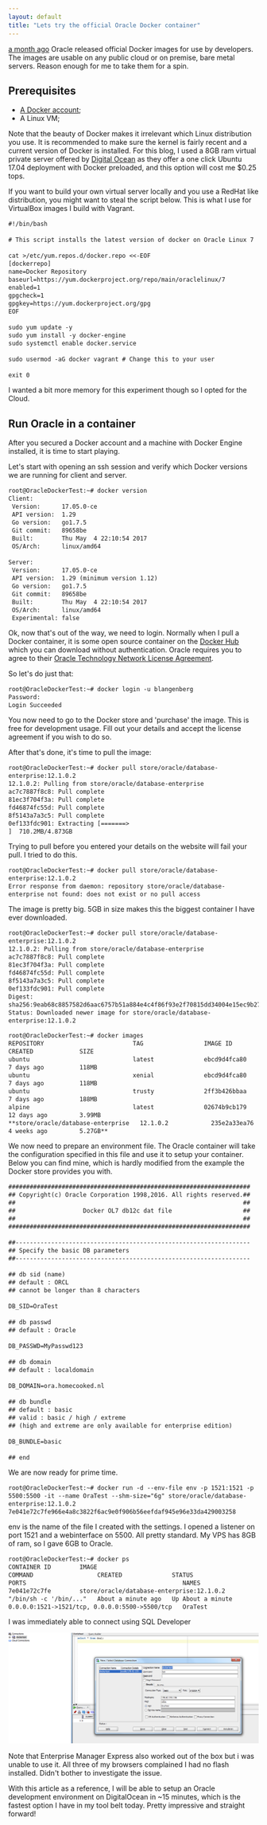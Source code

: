 ```yaml
---
layout: default
title: "Lets try the official Oracle Docker container"
---
```


[a month ago](https://www.oracle.com/corporate/pressrelease/docker-oracle-041917.html) Oracle released official Docker images for use by developers. The images are usable on any public cloud or on premise, bare metal servers. Reason enough for me to take them for a spin.

## Prerequisites
 * [A Docker account](https://store.docker.com/signup?next=%2F);
 * A Linux VM;

Note that the beauty of Docker makes it irrelevant which Linux distribution you use. It is recommended to make sure the kernel is fairly recent and a current version of Docker is installed. For this blog, I used a 8GB ram virtual private server offered by [Digital Ocean](https://digitalocean.com) as they offer a one click Ubuntu 17.04 deployment with Docker preloaded, and this option will cost me $0.25 tops.

If you want to build your own virtual server locally and you use a RedHat like distribution, you might want to steal the script below. This is what I use for VirtualBox images I build with Vagrant.

```
#!/bin/bash

# This script installs the latest version of docker on Oracle Linux 7

cat >/etc/yum.repos.d/docker.repo <<-EOF
[dockerrepo]
name=Docker Repository
baseurl=https://yum.dockerproject.org/repo/main/oraclelinux/7
enabled=1
gpgcheck=1
gpgkey=https://yum.dockerproject.org/gpg
EOF

sudo yum update -y
sudo yum install -y docker-engine
sudo systemctl enable docker.service

sudo usermod -aG docker vagrant # Change this to your user

exit 0
```

I wanted a bit more memory for this experiment though so I opted for the Cloud.

## Run Oracle in a container
After you secured a Docker account and a machine with Docker Engine installed, it is time to start playing.

Let's start with opening an ssh session and verify which Docker versions we are running for client and server.

```
root@OracleDockerTest:~# docker version
Client:
 Version:      17.05.0-ce
 API version:  1.29
 Go version:   go1.7.5
 Git commit:   89658be
 Built:        Thu May  4 22:10:54 2017
 OS/Arch:      linux/amd64

Server:
 Version:      17.05.0-ce
 API version:  1.29 (minimum version 1.12)
 Go version:   go1.7.5
 Git commit:   89658be
 Built:        Thu May  4 22:10:54 2017
 OS/Arch:      linux/amd64
 Experimental: false
```

Ok, now that's out of the way, we need to login. Normally when I pull a Docker container, it is some open source container on the [Docker Hub](https://hub.docker.com) which you can download without authentication. Oracle requires you to agree to their [Oracle Technology Network License Agreement](http://www.oracle.com/technetwork/licenses/standard-license-152015.html).

So let's do just that:
```
root@OracleDockerTest:~# docker login -u blangenberg
Password:
Login Succeeded
```

You now need to go to the Docker store and 'purchase' the image. This is free for development usage. Fill out your details and accept the license agreement if you wish to do so.

After that's done, it's time to pull the image:
```
root@OracleDockerTest:~# docker pull store/oracle/database-enterprise:12.1.0.2
12.1.0.2: Pulling from store/oracle/database-enterprise
ac7c7887f8c8: Pull complete
81ec3f704f3a: Pull complete
fd46874fc55d: Pull complete
8f5143a7a3c5: Pull complete
0ef133fdc901: Extracting [=======>                                           ]  710.2MB/4.873GB
```

Trying to pull before you entered your details on the website will fail your pull. I tried to do this.

```
root@OracleDockerTest:~# docker pull store/oracle/database-enterprise:12.1.0.2
Error response from daemon: repository store/oracle/database-enterprise not found: does not exist or no pull access
```

The image is pretty big. 5GB in size makes this the biggest container I have ever downloaded.

```
root@OracleDockerTest:~# docker pull store/oracle/database-enterprise:12.1.0.2
12.1.0.2: Pulling from store/oracle/database-enterprise
ac7c7887f8c8: Pull complete
81ec3f704f3a: Pull complete
fd46874fc55d: Pull complete
8f5143a7a3c5: Pull complete
0ef133fdc901: Pull complete
Digest: sha256:9eab68c8857582d6aac6757b51a884e4c4f86f93e2f70815dd34004e15ec9b27
Status: Downloaded newer image for store/oracle/database-enterprise:12.1.0.2
```

```
root@OracleDockerTest:~# docker images
REPOSITORY                         TAG                 IMAGE ID            CREATED             SIZE
ubuntu                             latest              ebcd9d4fca80        7 days ago          118MB
ubuntu                             xenial              ebcd9d4fca80        7 days ago          118MB
ubuntu                             trusty              2ff3b426bbaa        7 days ago          188MB
alpine                             latest              02674b9cb179        12 days ago         3.99MB
**store/oracle/database-enterprise   12.1.0.2            235e2a33ea76        4 weeks ago         5.27GB**
```

We now need to prepare an environment file. The Oracle container will take the configuration specified in this file and use it to setup your container. Below you can find mine, which is hardly modified from the example the Docker store provides you with.

```
####################################################################
## Copyright(c) Oracle Corporation 1998,2016. All rights reserved.##
##                                                                ##
##                   Docker OL7 db12c dat file                    ##
##                                                                ##
####################################################################

##------------------------------------------------------------------
## Specify the basic DB parameters
##------------------------------------------------------------------

## db sid (name)
## default : ORCL
## cannot be longer than 8 characters

DB_SID=OraTest

## db passwd
## default : Oracle

DB_PASSWD=MyPasswd123

## db domain
## default : localdomain

DB_DOMAIN=ora.homecooked.nl

## db bundle
## default : basic
## valid : basic / high / extreme
## (high and extreme are only available for enterprise edition)

DB_BUNDLE=basic

## end
```

We are now ready for prime time.

```
root@OracleDockerTest:~# docker run -d --env-file env -p 1521:1521 -p 5500:5500 -it --name OraTest --shm-size="6g" store/oracle/database-enterprise:12.1.0.2
7e041e72c7fe966e4a8c3822f6ac9e0f906b56eefdaf945e96e33da429003258
```

env is the name of the file I created with the settings. I opened a listener on port 1521 and a webinterface on 5500. All pretty standard. My VPS has 8GB of ram, so I gave 6GB to Oracle.

```
root@OracleDockerTest:~# docker ps
CONTAINER ID        IMAGE                                       COMMAND                  CREATED              STATUS              PORTS                                            NAMES
7e041e72c7fe        store/oracle/database-enterprise:12.1.0.2   "/bin/sh -c '/bin/..."   About a minute ago   Up About a minute   0.0.0.0:1521->1521/tcp, 0.0.0.0:5500->5500/tcp   OraTest
```

I was immediately able to connect using SQL Developer

<img src="../img/dockerconnect.png" width="600">

Note that Enterprise Manager Express also worked out of the box but i was unable to use it. All three of my browsers complained I had no flash installed. Didn't bother to investigate the issue.

With this article as a reference, I will be able to setup an Oracle development environment on DigitalOcean in ~15 minutes, which is the fastest option I have in my tool belt today. Pretty impressive and straight forward!
